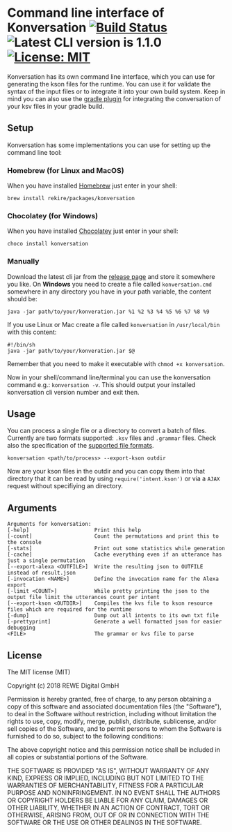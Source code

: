 # Command line interface of Konversation [![Build Status][travis-image]][travis-url] ![Latest CLI version is 1.1.0][cli-ver-img] [![License: MIT][mit-image]][mit-url]

Konversation has its own command line interface, which you can use for generating the kson files for the runtime. You can use it for
validate the syntax of the input files or to integrate it into your own build system. Keep in mind you can also use the
[gradle plugin](../gradle-plugin/readme.md) for integrating the conversation of your ksv files in your gradle build.

## Setup

Konversation has some implementations you can use for setting up the command line tool:

### Homebrew (for Linux and MacOS)

When you have installed [Homebrew] just enter in your shell:

    brew install rekire/packages/konversation

### Chocolatey (for Windows)

When you have installed [Chocolatey] just enter in your shell:

    choco install konversation

### Manually

Download the latest cli jar from the [release page][releases] and store it somewhere you like. On **Windows** you need
to create a file called `konversation.cmd` somewhere in any directory you have in your path variable, the content should be:

    java -jar path/to/your/konveration.jar %1 %2 %3 %4 %5 %6 %7 %8 %9

If you use Linux or Mac create a file called `konversation` in `/usr/local/bin` with this content:

    #!/bin/sh
    java -jar path/to/your/konveration.jar $@

Remember that you need to make it executable with `chmod +x konversation`.

Now in your shell/command line/terminal you can use the konversation command e.g.: `konversation -v`. This should
output your installed konversation cli version number and exit then.

## Usage

You can process a single file or a directory to convert a batch of files. Currently are two formats supported: `.ksv` files and `.grammar`
files. Check also the specification of the [supported file formats](../file-formats.md).

    konversation <path/to/process> --export-kson outdir

Now are your kson files in the outdir and you can copy them into that directory that it can be read by using `require('intent.kson')` or
via a `AJAX` request without specifiying an directory.

## Arguments

```
Arguments for konversation:
[-help]                     Print this help
[-count]                    Count the permutations and print this to the console
[-stats]                    Print out some statistics while generation
[-cache]                    Cache everything even if an utterance has just a single permutation
[--export-alexa <OUTFILE>]  Write the resulting json to OUTFILE instead of result.json
[-invocation <NAME>]        Define the invocation name for the Alexa export
[-limit <COUNT>]            While pretty printing the json to the output file limit the utterances count per intent
[--export-kson <OUTDIR>]    Compiles the kvs file to kson resource files which are required for the runtime
[-dump]                     Dump out all intents to its own txt file
[-prettyprint]              Generate a well formatted json for easier debugging
<FILE>                      The grammar or kvs file to parse
```

## License

The MIT license (MIT)

Copyright (c) 2018 REWE Digital GmbH

Permission is hereby granted, free of charge, to any person obtaining a copy of this software and associated
documentation files (the "Software"), to deal in the Software without restriction, including without limitation the
rights to use, copy, modify, merge, publish, distribute, sublicense, and/or sell copies of the Software, and to permit
persons to whom the Software is furnished to do so, subject to the following conditions:

The above copyright notice and this permission notice shall be included in all copies or substantial portions of the
Software.

THE SOFTWARE IS PROVIDED "AS IS", WITHOUT WARRANTY OF ANY KIND, EXPRESS OR IMPLIED, INCLUDING BUT NOT LIMITED TO THE
WARRANTIES OF MERCHANTABILITY, FITNESS FOR A PARTICULAR PURPOSE AND NONINFRINGEMENT. IN NO EVENT SHALL THE AUTHORS OR
COPYRIGHT HOLDERS BE LIABLE FOR ANY CLAIM, DAMAGES OR OTHER LIABILITY, WHETHER IN AN ACTION OF CONTRACT, TORT OR
OTHERWISE, ARISING FROM, OUT OF OR IN CONNECTION WITH THE SOFTWARE OR THE USE OR OTHER DEALINGS IN THE SOFTWARE.

[travis-image]: https://travis-ci.com/rewe-digital-incubator/Konversation.svg?branch=master
[travis-url]: https://travis-ci.com/rewe-digital-incubator/Konversation
[codecov-img]: http://codecov.io/github/rewe-digital-incubator/Konversation/coverage.svg?branch=master
[codecov-url]: http://codecov.io/github/rewe-digital-incubator/Konversation?branch=master
[mit-image]: https://img.shields.io/badge/License-MIT-yellow.svg
[mit-url]: https://opensource.org/licenses/MIT
[Homebrew]: https://brew.sh/
[Chocolatey]: https://chocolatey.org/
[releases]: https://github.com/rewe-digital-incubator/Konversation/releases
[cli-ver-img]: https://img.shields.io/badge/cli-1.1.0-blue "Latest CLI version is 1.1.0"